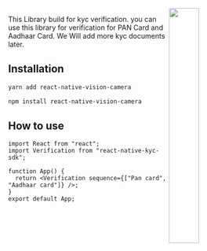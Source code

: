 <div>
  <img align="right" width="35%" src="src/assets/icons/poster.avif">
</div>

This Library build for kyc verification. you can use this library for verification for PAN Card and Aadhaar Card.
We Will add more kyc documents later.

## Installation

```sh
yarn add react-native-vision-camera
```

```sh
npm install react-native-vision-camera
```

## How to use

```tsx
import React from "react";
import Verification from "react-native-kyc-sdk";

function App() {
  return <Verification sequence={["Pan card", "Aadhaar card"]} />;
}
export default App;
```
